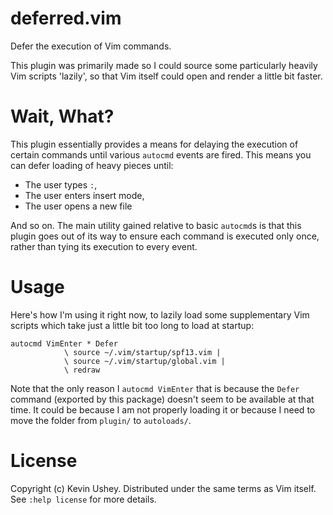 # deferred.vim

Defer the execution of Vim commands.

This plugin was primarily made so I could source some
particularly heavily Vim scripts 'lazily', so that Vim
itself could open and render a little bit faster.

# Wait, What?

This plugin essentially provides a means for delaying the
execution of certain commands until various `autocmd`
events are fired. This means you can defer loading of
heavy pieces until:

- The user types `:`,
- The user enters insert mode,
- The user opens a new file

And so on. The main utility gained relative to basic
`autocmd`s is that this plugin goes out of its way to
ensure each command is executed only once, rather than
tying its execution to every event.

# Usage

Here's how I'm using it right now, to lazily load some
supplementary Vim scripts which take just a little bit too
long to load at startup:

```viml
autocmd VimEnter * Defer
            \ source ~/.vim/startup/spf13.vim |
            \ source ~/.vim/startup/global.vim |
            \ redraw
```

Note that the only reason I `autocmd VimEnter` that is
because the `Defer` command (exported by this package)
doesn't seem to be available at that time. It could be
because I am not properly loading it or because I need to
move the folder from `plugin/` to `autoloads/`.

# License

Copyright (c) Kevin Ushey. Distributed under the same
terms as Vim itself. See `:help license` for more details.
